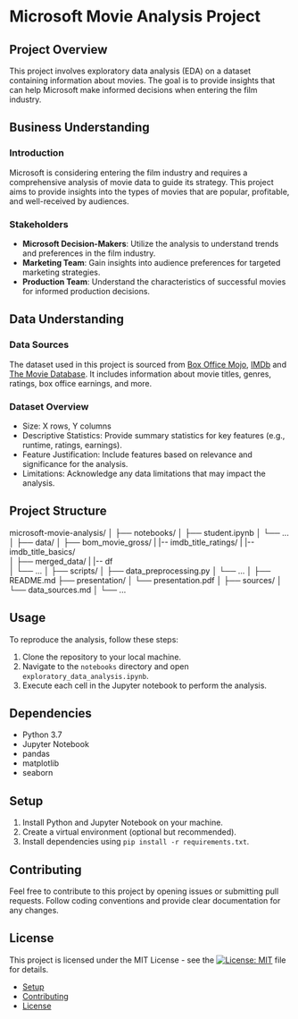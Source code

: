 # Microsoft Movie Analysis Project

## Project Overview

This project involves exploratory data analysis (EDA) on a dataset containing information about movies. The goal is to provide insights that can help Microsoft make informed decisions when entering the film industry.

## Business Understanding

### Introduction

Microsoft is considering entering the film industry and requires a comprehensive analysis of movie data to guide its strategy. This project aims to provide insights into the types of movies that are popular, profitable, and well-received by audiences.

### Stakeholders

- **Microsoft Decision-Makers**: Utilize the analysis to understand trends and preferences in the film industry.
- **Marketing Team**: Gain insights into audience preferences for targeted marketing strategies.
- **Production Team**: Understand the characteristics of successful movies for informed production decisions.

## Data Understanding

### Data Sources

The dataset used in this project is sourced from [Box Office Mojo](https://www.boxofficemojo.com/), [IMDb](https://www.imdb.com/) and [The Movie Database](https://www.themoviedb.org/). It includes information about movie titles, genres, ratings, box office earnings, and more.

### Dataset Overview

- Size: X rows, Y columns
- Descriptive Statistics: Provide summary statistics for key features (e.g., runtime, ratings, earnings).
- Feature Justification: Include features based on relevance and significance for the analysis.
- Limitations: Acknowledge any data limitations that may impact the analysis.

## Project Structure

microsoft-movie-analysis/
│
├── notebooks/
│ ├── student.ipynb
│ └── ...
│
├── data/
│ ├── bom_movie_gross/
| |-- imdb_title_ratings/
| |-- imdb_title_basics/     
│ ├── merged_data/
| |-- df  
│ └── ...
│
├── scripts/
│ ├── data_preprocessing.py
│ └── ...
│
├── README.md
├── presentation/
│ └── presentation.pdf
│
├── sources/
│ └── data_sources.md
│
└── ...

## Usage

To reproduce the analysis, follow these steps:

1. Clone the repository to your local machine.
2. Navigate to the `notebooks` directory and open `exploratory_data_analysis.ipynb`.
3. Execute each cell in the Jupyter notebook to perform the analysis.

## Dependencies

- Python 3.7
- Jupyter Notebook
- pandas
- matplotlib
- seaborn

## Setup

1. Install Python and Jupyter Notebook on your machine.
2. Create a virtual environment (optional but recommended).
3. Install dependencies using `pip install -r requirements.txt`.

## Contributing

Feel free to contribute to this project by opening issues or submitting pull requests. Follow coding conventions and provide clear documentation for any changes.

## License

This project is licensed under the MIT License - see the [![License: MIT](https://img.shields.io/badge/License-MIT-yellow.svg)](https://opensource.org/licenses/MIT) file for details.
- [Setup](#setup)
- [Contributing](#contributing)
- [License](#license)

